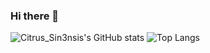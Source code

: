 ### Hi there 👋

<!--
**CitrusSin/CitrusSin** is a ✨ _special_ ✨ repository because its `README.md` (this file) appears on your GitHub profile.

Here are some ideas to get you started:

- 🔭 I’m currently working on ...
- 🌱 I’m currently learning ...
- 👯 I’m looking to collaborate on ...
- 🤔 I’m looking for help with ...
- 💬 Ask me about ...
- 📫 How to reach me: ...
- 😄 Pronouns: ...
- ⚡ Fun fact: ...
-->
![Citrus_Sin3nsis's GitHub stats](https://github-readme-stats.vercel.app/api?username=CitrusSin&show_icons=true&theme=radical)
![Top Langs](https://github-readme-stats.vercel.app/api/top-langs/?username=CitrusSin&theme=radical)
